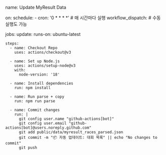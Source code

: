 name: Update MyResult Data

on:
  schedule:
    - cron: '0 * * * *'  # 매 시간마다 실행
  workflow_dispatch:  # 수동 실행도 가능

jobs:
  update:
    runs-on: ubuntu-latest

    steps:
      - name: Checkout Repo
        uses: actions/checkout@v3

      - name: Set up Node.js
        uses: actions/setup-node@v3
        with:
          node-version: '18'

      - name: Install dependencies
        run: npm install

      - name: Run parse + copy
        run: npm run parse

      - name: Commit changes
        run: |
          git config user.name "github-actions[bot]"
          git config user.email "github-actions[bot]@users.noreply.github.com"
          git add public/data/myresult_races_parsed.json
          git commit -m "📦 자동 업데이트: 대회 목록" || echo "No changes to commit"
          git push
